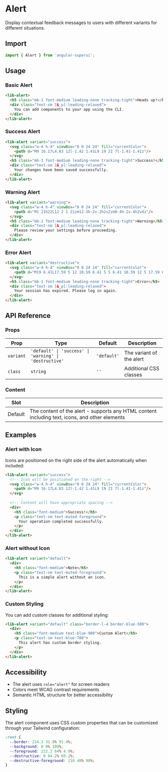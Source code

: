# Alert

Display contextual feedback messages to users with different variants for different situations.

## Import

```typescript
import { Alert } from 'angular-superui';
```

## Usage

### Basic Alert

```html
<lib-alert>
  <h5 class="mb-1 font-medium leading-none tracking-tight">Heads up!</h5>
  <div class="text-sm [&_p]:leading-relaxed">
    You can add components to your app using the CLI.
  </div>
</lib-alert>
```

### Success Alert

```html
<lib-alert variant="success">
  <svg class="w-4 h-4" viewBox="0 0 24 24" fill="currentColor">
    <path d="M9 16.17L4.83 12l-1.42 1.41L9 19 21 7l-1.41-1.41z"/>
  </svg>
  <h5 class="mb-1 font-medium leading-none tracking-tight">Success!</h5>
  <div class="text-sm [&_p]:leading-relaxed">
    Your changes have been saved successfully.
  </div>
</lib-alert>
```

### Warning Alert

```html
<lib-alert variant="warning">
  <svg class="w-4 h-4" viewBox="0 0 24 24" fill="currentColor">
    <path d="M1 21h22L12 2 1 21zm12-3h-2v-2h2v2zm0-4h-2v-4h2v4z"/>
  </svg>
  <h5 class="mb-1 font-medium leading-none tracking-tight">Warning</h5>
  <div class="text-sm [&_p]:leading-relaxed">
    Please review your settings before proceeding.
  </div>
</lib-alert>
```

### Error Alert

```html
<lib-alert variant="destructive">
  <svg class="w-4 h-4" viewBox="0 0 24 24" fill="currentColor">
    <path d="M19 6.41L17.59 5 12 10.59 6.41 5 5 6.41 10.59 12 5 17.59 6.41 19 12 13.41 17.59 19 19 17.59 13.41 12z"/>
  </svg>
  <h5 class="mb-1 font-medium leading-none tracking-tight">Error</h5>
  <div class="text-sm [&_p]:leading-relaxed">
    Your session has expired. Please log in again.
  </div>
</lib-alert>
```

## API Reference

### Props

| Prop | Type | Default | Description |
|------|------|---------|-------------|
| `variant` | `'default' \| 'success' \| 'warning' \| 'destructive'` | `'default'` | The variant of the alert |
| `class` | `string` | `''` | Additional CSS classes |

### Content

| Slot | Description |
|------|-------------|
| Default | The content of the alert - supports any HTML content including text, icons, and other elements |

## Examples

### Alert with Icon

Icons are positioned on the right side of the alert automatically when included:

```html
<lib-alert variant="success">
  <!-- Icon will be positioned on the right -->
  <svg class="w-4 h-4" viewBox="0 0 24 24" fill="currentColor">
    <path d="M9 16.17L4.83 12l-1.42 1.41L9 19 21 7l-1.41-1.41z"/>
  </svg>
  
  <!-- Content will have appropriate spacing -->
  <div>
    <h5 class="font-medium">Success!</h5>
    <p class="text-sm text-muted-foreground">
      Your operation completed successfully.
    </p>
  </div>
</lib-alert>
```

### Alert without Icon

```html
<lib-alert variant="default">
  <div>
    <h5 class="font-medium">Note</h5>
    <p class="text-sm text-muted-foreground">
      This is a simple alert without an icon.
    </p>
  </div>
</lib-alert>
```

### Custom Styling

You can add custom classes for additional styling:

```html
<lib-alert variant="default" class="border-l-4 border-blue-500">
  <div>
    <h5 class="font-medium text-blue-900">Custom Alert</h5>
    <p class="text-sm text-blue-700">
      This alert has custom border styling.
    </p>
  </div>
</lib-alert>
```

## Accessibility

- The alert uses `role="alert"` for screen readers
- Colors meet WCAG contrast requirements
- Semantic HTML structure for better accessibility

## Styling

The alert component uses CSS custom properties that can be customized through your Tailwind configuration:

```css
:root {
  --border: 214.3 31.8% 91.4%;
  --background: 0 0% 100%;
  --foreground: 222.2 84% 4.9%;
  --destructive: 0 84.2% 60.2%;
  --destructive-foreground: 210 40% 98%;
}
```
